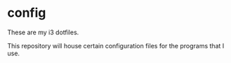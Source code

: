 # config
These are my i3 dotfiles.

This repository will house certain configuration files for the programs that I use.
